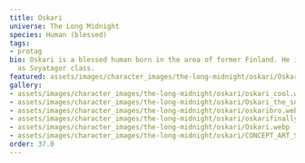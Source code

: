 ```yaml
---
title: Oskari
universe: The Long Midnight
species: Human (blessed)
tags:
- protag
bio: Oskari is a blessed human born in the area of former Finland. He is categorized
  as Svyatagor class.
featured: assets/images/character_images/the-long-midnight/oskari/Oskari_the_snow.webp
gallery:
- assets/images/character_images/the-long-midnight/oskari/oskari_cool.webp
- assets/images/character_images/the-long-midnight/oskari/Oskari_the_snow.webp
- assets/images/character_images/the-long-midnight/oskari/oskaribro.webp
- assets/images/character_images/the-long-midnight/oskari/oskarifinally.webp
- assets/images/character_images/the-long-midnight/oskari/Oskari.webp
- assets/images/character_images/the-long-midnight/oskari/CONCEPT_ART_SNOWFIELD.webp
order: 37.0
---
```

